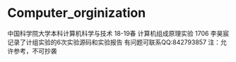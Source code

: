# Computer_orginization
中国科学院大学本科计算机科学与技术
18-19春 计算机组成原理实验
1706 李昊宸
记录了计组实验的6次实验源码和实验报告
有问题可联系QQ:842793857
注：允许参考，不可抄袭
